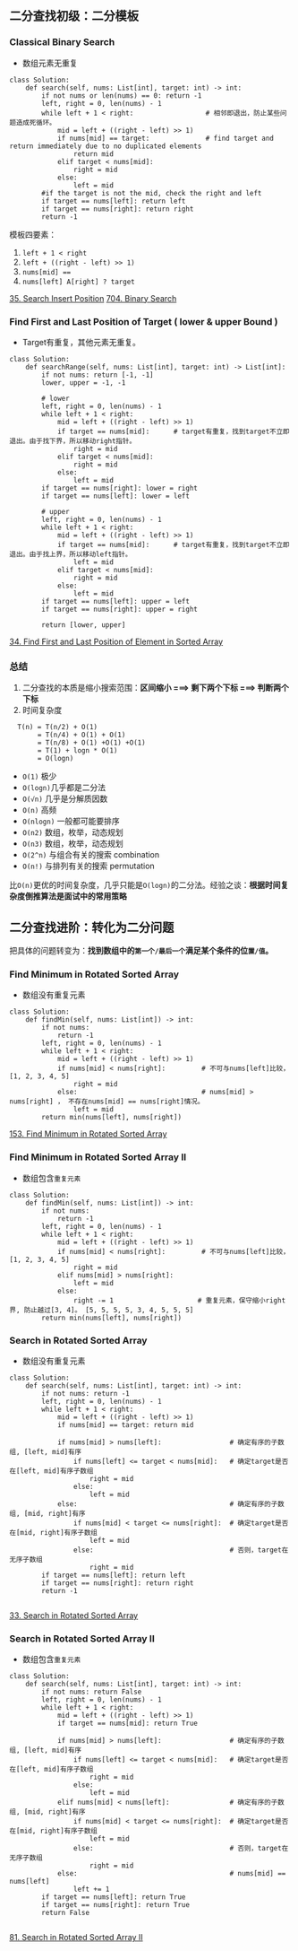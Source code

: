 
## 二分查找初级：二分模板
### Classical Binary Search
- 数组元素无重复
```
class Solution:
    def search(self, nums: List[int], target: int) -> int:
        if not nums or len(nums) == 0: return -1
        left, right = 0, len(nums) - 1
        while left + 1 < right:                  # 相邻即退出，防止某些问题造成死循环。
            mid = left + ((right - left) >> 1)    
            if nums[mid] == target:              # find target and return immediately due to no duplicated elements
                return mid
            elif target < nums[mid]:
                right = mid
            else:
                left = mid
        #if the target is not the mid, check the right and left
        if target == nums[left]: return left
        if target == nums[right]: return right
        return -1
```
模板四要素：
1. `left + 1 < right`
2. `left + ((right - left) >> 1)`
3. `nums[mid] ==`
4. `nums[left] A[right] ? target`

[35. Search Insert Position](https://github.com/jerrylsu/Algorithms/blob/master/08.%20BinarySearch/35.Search_Insert_Position.ipynb)
[704. Binary Search](https://github.com/jerrylsu/Algorithms/blob/master/08.%20BinarySearch/704.Binary_Search.ipynb)

### Find First and Last Position of Target  ( lower & upper Bound )
- Target有重复，其他元素无重复。
```
class Solution:
    def searchRange(self, nums: List[int], target: int) -> List[int]:
        if not nums: return [-1, -1]
        lower, upper = -1, -1
        
        # lower
        left, right = 0, len(nums) - 1
        while left + 1 < right:
            mid = left + ((right - left) >> 1)
            if target == nums[mid]:      # target有重复，找到target不立即退出。由于找下界，所以移动right指针。
                right = mid
            elif target < nums[mid]:
                right = mid
            else:
                left = mid
        if target == nums[right]: lower = right
        if target == nums[left]: lower = left
            
        # upper
        left, right = 0, len(nums) - 1
        while left + 1 < right:
            mid = left + ((right - left) >> 1)
            if target == nums[mid]:      # target有重复，找到target不立即退出。由于找上界，所以移动left指针。
                left = mid
            elif target < nums[mid]:
                right = mid
            else:
                left = mid
        if target == nums[left]: upper = left
        if target == nums[right]: upper = right
            
        return [lower, upper]
```
[34. Find First and Last Position of Element in Sorted Array](https://github.com/jerrylsu/Algorithms/blob/master/08.%20BinarySearch/34.Find_First_and_Last_Position_of_Element_in_Sorted_Array.ipynb)

### 总结
1. 二分查找的本质是缩小搜索范围：**区间缩小 ===> 剩下两个下标 ===> 判断两个下标**
2. 时间复杂度
```
  T(n) = T(n/2) + O(1)
       = T(n/4) + O(1) + O(1)
       = T(n/8) + O(1) +O(1) +O(1)
       = T(1) + logn * O(1)
       = O(logn)
```

- `O(1)` 极少
- `O(logn)`几乎都是二分法
- `O(√n)` 几乎是分解质因数
- `O(n)` 高频
- `O(nlogn)` 一般都可能要排序
- `O(n2)` 数组，枚举，动态规划
- `O(n3)` 数组，枚举，动态规划
- `O(2^n)` 与组合有关的搜索 combination
- `O(n!)` 与排列有关的搜索 permutation

比`O(n)`更优的时间复杂度，几乎只能是`O(logn)`的二分法。经验之谈：**根据时间复杂度倒推算法是面试中的常用策略**

## 二分查找进阶：转化为二分问题
把具体的问题转变为：**找到数组中的`第一个/最后一个`满足某个条件的位`置/值`。**

### Find Minimum in Rotated Sorted Array
- 数组没有重复元素
```
class Solution:
    def findMin(self, nums: List[int]) -> int:
        if not nums:
            return -1
        left, right = 0, len(nums) - 1
        while left + 1 < right:
            mid = left + ((right - left) >> 1)
            if nums[mid] < nums[right]:         # 不可与nums[left]比较， [1, 2, 3, 4, 5]
                right = mid
            else:                               # nums[mid] > nums[right] ， 不存在nums[mid] == nums[right]情况。
                left = mid
        return min(nums[left], nums[right])
```
[153. Find Minimum in Rotated Sorted Array](https://github.com/jerrylsu/Algorithms/blob/master/08.%20BinarySearch/153.Find_Minimum_in_Rotated_Sorted_Array.ipynb)

### Find Minimum in Rotated Sorted Array II
- 数组包含`重复元素`
```
class Solution:
    def findMin(self, nums: List[int]) -> int:
        if not nums:
            return -1
        left, right = 0, len(nums) - 1
        while left + 1 < right:
            mid = left + ((right - left) >> 1)
            if nums[mid] < nums[right]:         # 不可与nums[left]比较， [1, 2, 3, 4, 5]
                right = mid
            elif nums[mid] > nums[right]:
                left = mid
            else:
                right -= 1                     # 重复元素，保守缩小right界, 防止越过[3, 4]。 [5, 5, 5, 5, 3, 4, 5, 5, 5]
        return min(nums[left], nums[right])        
```

 ### Search in Rotated Sorted Array
- 数组没有重复元素
```
class Solution:
    def search(self, nums: List[int], target: int) -> int:
        if not nums: return -1
        left, right = 0, len(nums) - 1
        while left + 1 < right:
            mid = left + ((right - left) >> 1)
            if nums[mid] == target: return mid
            
            if nums[mid] > nums[left]:                 # 确定有序的子数组, [left, mid]有序
                if nums[left] <= target < nums[mid]:   # 确定target是否在[left, mid]有序子数组
                    right = mid
                else:
                    left = mid
            else:                                      # 确定有序的子数组, [mid, right]有序
                if nums[mid] < target <= nums[right]:  # 确定target是否在[mid, right]有序子数组
                    left = mid
                else:                                  # 否则，target在无序子数组
                    right = mid
        if target == nums[left]: return left
        if target == nums[right]: return right
        return -1
        
```
[33. Search in Rotated Sorted Array](https://github.com/jerrylsu/Algorithms/blob/master/08.%20BinarySearch/33.Search_in_Rotated_Sorted_Array.ipynb)

### Search in Rotated Sorted Array II
- 数组包含`重复元素`
```
class Solution:
    def search(self, nums: List[int], target: int) -> int:
        if not nums: return False
        left, right = 0, len(nums) - 1
        while left + 1 < right:
            mid = left + ((right - left) >> 1)
            if target == nums[mid]: return True
            
            if nums[mid] > nums[left]:                 # 确定有序的子数组, [left, mid]有序
                if nums[left] <= target < nums[mid]:   # 确定target是否在[left, mid]有序子数组
                    right = mid
                else:
                    left = mid
            elif nums[mid] < nums[left]:               # 确定有序的子数组, [mid, right]有序
                if nums[mid] < target <= nums[right]:  # 确定target是否在[mid, right]有序子数组
                    left = mid
                else:                                  # 否则，target在无序子数组
                    right = mid
            else:                                      # nums[mid] == nums[left]                   
                left += 1
        if target == nums[left]: return True
        if target == nums[right]: return True
        return False
        
```
[81. Search in Rotated Sorted Array II](https://github.com/jerrylsu/Algorithms/blob/master/08.%20BinarySearch/81.Search_in_Rotated_Sorted_Array_II.ipynb)